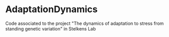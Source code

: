 # AdaptationDynamics
Code associated to the project "The dynamics of adaptation to stress from standing genetic variation" in Stelkens Lab
